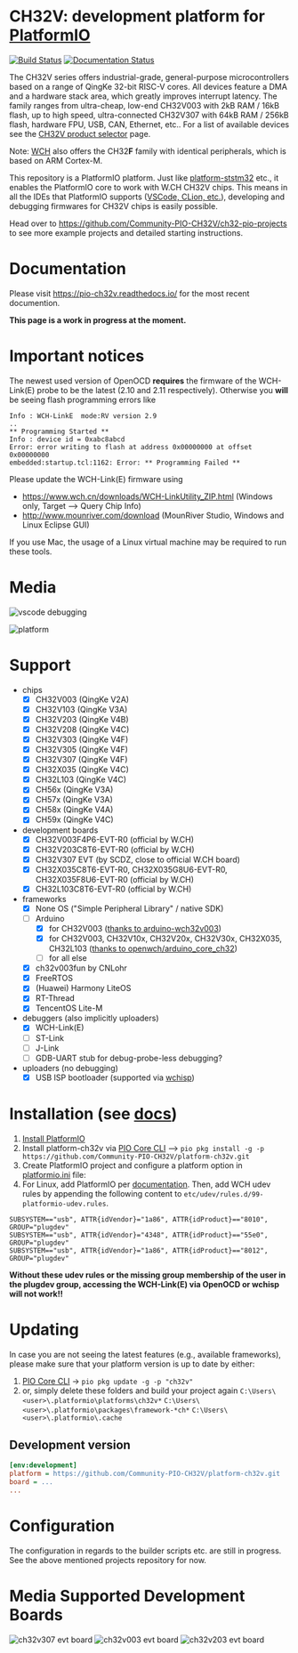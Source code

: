 # CH32V: development platform for [PlatformIO](https://platformio.org)

[![Build Status](https://github.com/Community-PIO-CH32V/platform-ch32v/workflows/Examples/badge.svg)](https://github.com/Community-PIO-CH32V/platform-ch32v/actions) [![Documentation Status](https://readthedocs.org/projects/pio-ch32v/badge/?version=latest)](https://pio-ch32v.readthedocs.io/en/latest/?badge=latest)

The CH32V series offers industrial-grade, general-purpose microcontrollers based on a range of QingKe 32-bit RISC-V cores. All devices feature a DMA and a hardware stack area, which greatly improves interrupt latency. The family ranges from ultra-cheap, low-end CH32V003 with 2kB RAM / 16kB flash, up to high speed, ultra-connected CH32V307 with 64kB RAM / 256kB flash, hardware FPU, USB, CAN, Ethernet, etc.. For a list of available devices see the [CH32V product selector](http://www.wch-ic.com/products/categories/47.html?pid=5) page.

Note: [WCH](http://www.wch-ic.com) also offers the CH32**F** family with identical peripherals, which is based on ARM Cortex-M.

This repository is a PlatformIO platform. Just like [platform-ststm32](https://github.com/platformio/platform-ststm32/) etc., it enables the PlatformIO core to work with W.CH CH32V chips. This means in all the IDEs that PlatformIO supports ([VSCode, CLion, etc.](https://docs.platformio.org/en/latest/integration/ide/index.html)), developing and debugging firmwares for CH32V chips is easily possible.

Head over to https://github.com/Community-PIO-CH32V/ch32-pio-projects to see more example projects and detailed starting instructions.

# Documentation

Please visit https://pio-ch32v.readthedocs.io/ for the most recent documention.

**This page is a work in progress at the moment.**

# Important notices

The newest used version of OpenOCD **requires** the firmware of the WCH-Link(E) probe to be the latest (2.10 and 2.11 respectively). Otherwise you **will** be seeing flash programming errors like

```
Info : WCH-LinkE  mode:RV version 2.9 
..
** Programming Started **
Info : device id = 0xabc8abcd
Error: error writing to flash at address 0x00000000 at offset 0x00000000
embedded:startup.tcl:1162: Error: ** Programming Failed **
```

Please update the WCH-Link(E) firmware using
* https://www.wch.cn/downloads/WCH-LinkUtility_ZIP.html (Windows only, Target --> Query Chip Info)
* http://www.mounriver.com/download (MounRiver Studio, Windows and Linux Eclipse GUI)

If you use Mac, the usage of a Linux virtual machine may be required to run these tools.

# Media
![vscode debugging](docs/debugging_ch32v003.png)

![platform](docs/platform.png)


# Support
- chips
    - [x] CH32V003 (QingKe V2A)
    - [x] CH32V103 (QingKe V3A)
    - [x] CH32V203 (QingKe V4B)
    - [x] CH32V208 (QingKe V4C)
    - [x] CH32V303 (QingKe V4F)
    - [x] CH32V305 (QingKe V4F)
    - [x] CH32V307 (QingKe V4F)
    - [x] CH32X035 (QingKe V4C)
    - [x] CH32L103 (QingKe V4C)
    - [x] CH56x (QingKe V3A)
    - [x] CH57x (QingKe V3A)
    - [x] CH58x (QingKe V4A)
    - [x] CH59x (QingKe V4C)
- development boards
    - [x] CH32V003F4P6-EVT-R0 (official by W.CH)
    - [x] CH32V203C8T6-EVT-R0 (official by W.CH)
    - [x] CH32V307 EVT (by SCDZ, close to official W.CH board)
    - [x] CH32X035C8T6-EVT-R0, CH32X035G8U6-EVT-R0, CH32X035F8U6-EVT-R0 (official by W.CH)
    - [x] CH32L103C8T6-EVT-R0 (official by W.CH)
- frameworks
    - [x] None OS ("Simple Peripheral Library" / native SDK)
    - [ ] Arduino
      - [x] for CH32V003 ([thanks to arduino-wch32v003](https://github.com/AlexanderMandera/arduino-wch32v003))
      - [x] for CH32V003, CH32V10x, CH32V20x, CH32V30x, CH32X035, CH32L103 ([thanks to openwch/arduino_core_ch32](https://github.com/openwch/arduino_core_ch32/))
      - [ ] for all else
    - [x] ch32v003fun by CNLohr
    - [x] FreeRTOS
    - [x] (Huawei) Harmony LiteOS
    - [x] RT-Thread
    - [x] TencentOS Lite-M
- debuggers (also implicitly uploaders)
    - [x] WCH-Link(E)
    - [ ] ST-Link
    - [ ] J-Link
    - [ ] GDB-UART stub for debug-probe-less debugging?
- uploaders (no debugging)
  - [x] USB ISP bootloader (supported via [wchisp](https://github.com/ch32-rs/wchisp))
# Installation (see [docs](https://pio-ch32v.readthedocs.io/en/latest/installation.html))

1. [Install PlatformIO](https://platformio.org)
2. Install platform-ch32v via [PIO Core CLI](https://docs.platformio.org/en/latest/integration/ide/vscode.html#platformio-core-cli) --> `pio pkg install -g -p https://github.com/Community-PIO-CH32V/platform-ch32v.git`
3. Create PlatformIO project and configure a platform option in [platformio.ini](https://docs.platformio.org/page/projectconf.html) file:
4. For Linux, add PlatformIO per [documentation](https://docs.platformio.org/en/latest/core/installation/udev-rules.html#platformio-udev-rules). Then, add WCH udev rules by appending the following content to `etc/udev/rules.d/99-platformio-udev.rules`.

```
SUBSYSTEM=="usb", ATTR{idVendor}="1a86", ATTR{idProduct}=="8010", GROUP="plugdev"
SUBSYSTEM=="usb", ATTR{idVendor}="4348", ATTR{idProduct}=="55e0", GROUP="plugdev"
SUBSYSTEM=="usb", ATTR{idVendor}="1a86", ATTR{idProduct}=="8012", GROUP="plugdev"
```

**Without these udev rules or the missing group membership of the user in the plugdev group, accessing the WCH-Link(E) via OpenOCD or wchisp will not work!!**

# Updating

In case you are not seeing the latest features (e.g., available frameworks), please make sure that your platform version is up to date by either:
1. [PIO Core CLI](https://docs.platformio.org/en/latest/integration/ide/vscode.html#platformio-core-cli) -> `pio pkg update -g -p "ch32v"`
2. or, simply delete these folders and build your project again
 `C:\Users\<user>\.platformio\platforms\ch32v*`
 `C:\Users\<user>\.platformio\packages\framework-*ch*`
 `C:\Users\<user>\.platformio\.cache`


## Development version

```ini
[env:development]
platform = https://github.com/Community-PIO-CH32V/platform-ch32v.git
board = ...
...
```

# Configuration

The configuration in regards to the builder scripts etc. are still in progress. See the above mentioned projects repository for now.

# Media Supported Development Boards

![ch32v307 evt board](docs/ch307_evt.jpg)
![ch32v003 evt board](docs/ch32v003_evt.jpg)
![ch32v203 evt board](docs/ch32v203_evt.jpg)
